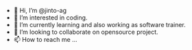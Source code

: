 - 👋 Hi, I’m @jinto-ag
- 👀 I’m interested in coding.
- 🌱 I’m currently learning and also working as software trainer.
- 💞️ I’m looking to collaborate on opensource project.
- 📫 How to reach me ...

<!---
jinto-ag/jinto-ag is a ✨ special ✨ repository because its `README.md` (this file) appears on your GitHub profile.
You can click the Preview link to take a look at your changes.
--->
